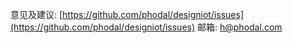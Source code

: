 

意见及建议: [https://github.com/phodal/designiot/issues](https://github.com/phodal/designiot/issues)
邮箱: [h@phodal.com](h@phodal.com)
